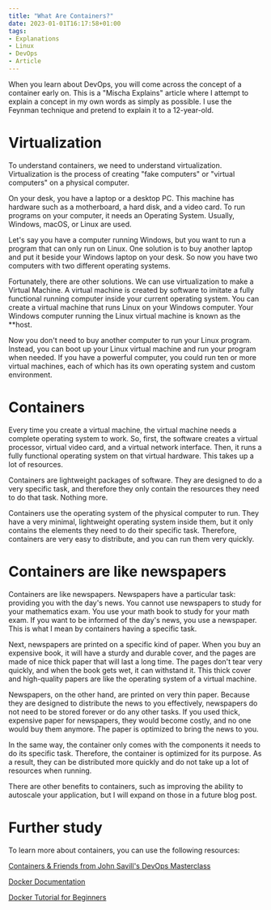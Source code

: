 ```yaml
---
title: "What Are Containers?"
date: 2023-01-01T16:17:58+01:00
tags:
- Explanations
- Linux
- DevOps
- Article
---
```


When you learn about DevOps, you will come across the concept of a container early on. This is a "Mischa Explains" article where I attempt to explain a concept in my own words as simply as possible. I use the Feynman technique and pretend to explain it to a 12-year-old. 

# Virtualization

To understand containers, we need to understand virtualization. Virtualization is the process of creating "fake computers" or "virtual computers" on a physical computer.

On your desk, you have a laptop or a desktop PC. This machine has hardware such as a motherboard, a hard disk, and a video card. To run programs on your computer, it needs an Operating System. Usually, Windows, macOS, or Linux are used.

Let's say you have a computer running Windows, but you want to run a program that can only run on Linux. One solution is to buy another laptop and put it beside your Windows laptop on your desk. So now you have two computers with two different operating systems.

Fortunately, there are other solutions. We can use virtualization to make a Virtual Machine. A virtual machine is created by software to imitate a fully functional running computer inside your current operating system. You can create a virtual machine that runs Linux on your Windows computer. Your Windows computer running the Linux virtual machine is known as the **host.

Now you don't need to buy another computer to run your Linux program. Instead, you can boot up your Linux virtual machine and run your program when needed. If you have a powerful computer, you could run ten or more virtual machines, each of which has its own operating system and custom environment. 

# Containers

Every time you create a virtual machine, the virtual machine needs a complete operating system to work. So, first, the software creates a virtual processor, virtual video card, and a virtual network interface. Then, it runs a fully functional operating system on that virtual hardware. This takes up a lot of resources. 

Containers are lightweight packages of software. They are designed to do a very specific task, and therefore they only contain the resources they need to do that task. Nothing more. 

Containers use the operating system of the physical computer to run. They have a very minimal, lightweight operating system inside them, but it only contains the elements they need to do their specific task. Therefore, containers are very easy to distribute, and you can run them very quickly. 

# Containers are like newspapers

Containers are like newspapers. Newspapers have a particular task: providing you with the day's news. You cannot use newspapers to study for your mathematics exam. You use your math book to study for your math exam. If you want to be informed of the day's news, you use a newspaper. This is what I mean by containers having a specific task. 

Next, newspapers are printed on a specific kind of paper. When you buy an expensive book, it will have a sturdy and durable cover, and the pages are made of nice thick paper that will last a long time. The pages don't tear very quickly, and when the book gets wet, it can withstand it. This thick cover and high-quality papers are like the operating system of a virtual machine.

Newspapers, on the other hand, are printed on very thin paper. Because they are designed to distribute the news to you effectively, newspapers do not need to be stored forever or do any other tasks. If you used thick, expensive paper for newspapers, they would become costly, and no one would buy them anymore. The paper is optimized to bring the news to you.

In the same way, the container only comes with the components it needs to do its specific task. Therefore, the container is optimized for its purpose. As a result, they can be distributed more quickly and do not take up a lot of resources when running.

There are other benefits to containers, such as improving the ability to autoscale your application, but I will expand on those in a future blog post. 

# Further study

To learn more about containers, you can use the following resources:

[Containers & Friends from John Savill's DevOps Masterclass](https://youtu.be/r6YIlPEC4y4)

[Docker Documentation](https://docs.docker.com/get-started/overview/)

[Docker Tutorial for Beginners](https://youtu.be/3c-iBn73dDE)
